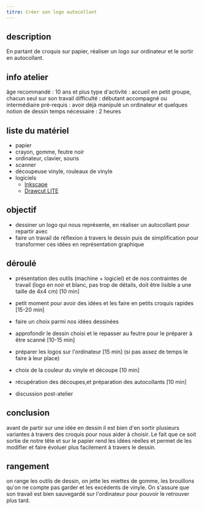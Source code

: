 ```yaml
---
titre: Créer son logo autocollant
---
```


## description
En partant de croquis sur papier, réaliser un logo sur ordinateur et le sortir en autocollant.

## info atelier
âge recommandé : 10 ans et plus
type d'activité : accueil en petit groupe, chacun seul sur son travail
difficulté : débutant accompagné ou intermédiaire
pré-requis : avoir déjà manipulé un ordinateur et quelques notion de dessin
temps nécessaire : 2 heures

## liste du matériel
- papier
- crayon, gomme, feutre noir
- ordinateur, clavier, souris
- scanner
- découpeuse vinyle, rouleaux de vinyle
- logiciels
	- [Inkscape](https://inkscape.org/fr/)
	- [Drawcut LITE](https://www.draw-cut.com/)

## objectif
- dessiner un logo qui nous représente, en réaliser un autocollant pour repartir avec
- faire un travail de réflexion à travers le dessin puis de simplification pour transformer ces idées en représentation graphique

## déroulé
- présentation des outils (machine + logiciel) et de nos contraintes de travail (logo en noir et blanc, pas trop de détails, doit être lisible a une taille de 4x4 cm) [10 min]
- petit moment pour avoir des idées et les faire en petits croquis rapides [15-20 min]
- faire un choix parmi nos idées dessinées
- approfondir le dessin choisi et le repasser au feutre pour le préparer à être scanné [10-15 min]
- préparer les logos sur l'ordinateur [15 min] (si pas assez de temps le faire à leur place)
- choix de la couleur du vinyle et découpe [10 min]
- récupération des découpes,et préparation des autocollants [10 min]

- discussion post-atelier

## conclusion
avant de partir sur une idée en dessin il est bien d'en sortir plusieurs variantes à travers des croquis pour nous aider à choisir. Le fait que ce soit sortie de notre tête et sur le papier rend les idées réelles et permet de les modifier et faire évoluer plus facilement à travers le dessin.

## rangement
on range les outils de dessin, on jette les miettes de gomme, les brouillons qu'on ne compte pas garder et les excédents de vinyle. On s'assure que son travail est bien sauvegardé sur l'ordinateur pour pouvoir le retrouver plus tard.
